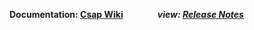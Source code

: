 

**Documentation: [Csap Wiki](https://github.com/csap-platform/csap-core/wiki)**                  &nbsp;&nbsp;&nbsp;&nbsp;&nbsp;&nbsp;&nbsp;&nbsp;&nbsp;&nbsp;&nbsp;&nbsp;
_**view: [Release Notes](https://github.com/csap-platform/csap-core/wiki/Release-Notes)**_


